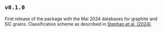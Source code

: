 ## `v0.1.0`

First release of the package with the Mai 2024 databases for graphite and SiC grains.
Classification scheme as described in [Stephan et al. (2024)](https://doi.org/10.3847/1538-4365/ad1102).
